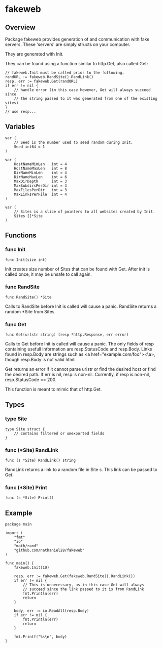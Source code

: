 # fakeweb

## Overview

Package fakeweb provides generation of and communication with fake servers. These 'servers' are simply structs on your computer.

They are generated with Init.

They can be found using a function similar to http.Get, also called Get:

```
// fakeweb.Init must be called prior to the following.
randURL := fakeweb.RandSite().RandLink()
resp, err := fakeweb.Get(randURL)
if err != nil {
	// handle error (in this case however, Get will always succeed since
	// the string passed to it was generated from one of the existing sites)
}
// use resp...
```

## Variables

```
var (
	// Seed is the number used to seed random during Init.
	Seed int64 = 1
)
```

```
var (
	HostNameMinLen   int = 4
	HostNameMaxLen   int = 8
	DirNameMinLen    int = 4
	DirNameMaxLen    int = 6
	MaxDirDepth      int = 3
	MaxSubdirsPerDir int = 3
	MaxFilesPerDir   int = 3
	MaxLinksPerFile  int = 4
)
```

```
var (
	// Sites is a slice of pointers to all websites created by Init.
	Sites []*Site
)
```

## Functions

### func Init
    func Init(size int)
Init creates size number of Sites that can be found with Get. After init is called once, it may be unsafe to call again.

### func RandSite
    func RandSite() *Site
Calls to RandSite before Init is called will cause a panic. RandSite returns a random \*Site from Sites.

### func Get
    func Get(urlstr string) (resp *http.Response, err error)
Calls to Get before Init is called will cause a panic. The only fields of resp containing usefull information are resp.StatusCode and resp.Body. Links found in resp.Body are strings such as \<a href="example.com/foo"><\\a>, though resp.Body is not valid html.

Get returns an error if it cannot parse urlstr or find the desired host or find the desired path. If err is nil, resp is non-nil. Currently, if resp is non-nil, resp.StatusCode == 200.

This function is meant to mimic that of http.Get.

## Types

### type Site
```
type Site struct {
	// contains filtered or unexported fields
}
```

### func (\*Site) RandLink
    func (s *Site) RandLink() string
RandLink returns a link to a random file in Site s. This link can be passed to Get.

### func (\*Site) Print
    func (s *Site) Print()

## Example

```
package main

import (
	"fmt"
	"io"
	"math/rand"
	"github.com/nathaniel28/fakeweb"
)

func main() {
	fakeweb.Init(10)
	
	resp, err := fakeweb.Get(fakeweb.RandSite().RandLink())
	if err != nil {
		// This is unnecessary, as in this case Get will always
		// succeed since the link passed to it is from RandLink
		fmt.Println(err)
		return
	}
	
	body, err := io.ReadAll(resp.Body)
	if err != nil {
		fmt.Println(err)
		return
	}
	
	fmt.Printf("%s\n", body)
}
```
